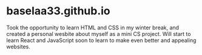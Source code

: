 # baselaa33.github.io
Took the opportunity to learn HTML and CSS in my winter break, and created a personal wesbite about myself as a mini CS project.
Will start to learn React and JavaScript soon to learn to make even better and appealing websites.
